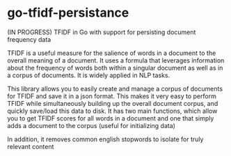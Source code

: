 # go-tfidf-persistance
(IN PROGRESS) TFIDF in Go with support for persisting document frequency data

TFIDF is a useful measure for the salience of words in a document to the overall meaning of a document. It uses a formula that leverages information about the frequency of words both within a singular document as well as in a corpus of documents. It is widely applied in NLP tasks.

This library allows you to easily create and manage a corpus of documents for TFIDF and save it in a json format. This makes it very easy to perform TFIDF while simultaneously building up the overall document corpus, and quickly save/load this data to disk. It has two main functions, which allow you to get TFIDF scores for all words in a document and one that simply adds a document to the corpus (useful for initializing data)

In addition, it removes common english stopwords to isolate for truly relevant content

